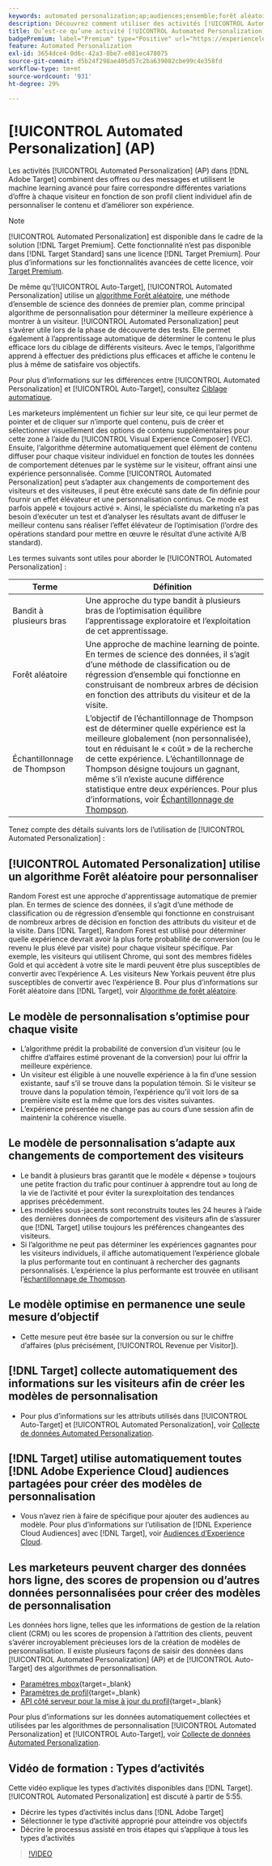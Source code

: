 ```yaml
---
keywords: automated personalization;ap;audiences;ensemble;forêt aléatoire;bandit manchot;échantillonnage de thompson;ml;machine learning
description: Découvrez comment utiliser des activités [!UICONTROL Automated Personalization] (AP) dans qui utilisent le machine learning avancé  [!DNL Adobe Target]  faire correspondre différentes variations d’offre pour chaque visiteur.
title: Qu’est-ce qu’une activité [!UICONTROL Automated Personalization] (AP) ?
badgePremium: label="Premium" type="Positive" url="https://experienceleague.adobe.com/docs/target/using/introduction/intro.html?lang=fr#premium newtab=true" tooltip="Voir ce qui est inclus dans Target Premium."
feature: Automated Personalization
exl-id: 3654dce4-0d6c-42a3-8be7-e081ec478075
source-git-commit: d5b24f298ae405d57c2ba639082cbe99c4e358fd
workflow-type: tm+mt
source-wordcount: '931'
ht-degree: 29%

---
```


# [!UICONTROL Automated Personalization] (AP)

Les activités [!UICONTROL Automated Personalization] (AP) dans [!DNL Adobe Target] combinent des offres ou des messages et utilisent le machine learning avancé pour faire correspondre différentes variations d’offre à chaque visiteur en fonction de son profil client individuel afin de personnaliser le contenu et d’améliorer son expérience.

>[!NOTE]
>
>[!UICONTROL Automated Personalization] est disponible dans le cadre de la solution [!DNL Target Premium]. Cette fonctionnalité n’est pas disponible dans [!DNL Target Standard] sans une licence [!DNL Target Premium]. Pour plus d’informations sur les fonctionnalités avancées de cette licence, voir [Target Premium](/help/main/c-intro/intro.md#premium).

De même qu’[!UICONTROL Auto-Target], [!UICONTROL Automated Personalization] utilise un [algorithme Forêt aléatoire](/help/main/c-activities/t-automated-personalization/algo-random-forest.md), une méthode d’ensemble de science des données de premier plan, comme principal algorithme de personnalisation pour déterminer la meilleure expérience à montrer à un visiteur. [!UICONTROL Automated Personalization] peut s’avérer utile lors de la phase de découverte des tests. Elle permet également à l’apprentissage automatique de déterminer le contenu le plus efficace lors du ciblage de différents visiteurs. Avec le temps, l’algorithme apprend à effectuer des prédictions plus efficaces et affiche le contenu le plus à même de satisfaire vos objectifs.

Pour plus d’informations sur les différences entre [!UICONTROL Automated Personalization] et [!UICONTROL Auto-Target], consultez [Ciblage automatique](/help/main/c-activities/auto-target/auto-target-to-optimize.md#section_BA4D83BE40F14A96BE7CBC7C7CF2A8FB).

Les marketeurs implémentent un fichier sur leur site, ce qui leur permet de pointer et de cliquer sur n’importe quel contenu, puis de créer et sélectionner visuellement des options de contenu supplémentaires pour cette zone à l’aide du [!UICONTROL Visual Experience Composer] (VEC). Ensuite, l’algorithme détermine automatiquement quel élément de contenu diffuser pour chaque visiteur individuel en fonction de toutes les données de comportement détenues par le système sur le visiteur, offrant ainsi une expérience personnalisée. Comme [!UICONTROL Automated Personalization] peut s’adapter aux changements de comportement des visiteurs et des visiteuses, il peut être exécuté sans date de fin définie pour fournir un effet élévateur et une personnalisation continus. Ce mode est parfois appelé « toujours activé ». Ainsi, le spécialiste du marketing n’a pas besoin d’exécuter un test et d’analyser les résultats avant de diffuser le meilleur contenu sans réaliser l’effet élévateur de l’optimisation (l’ordre des opérations standard pour mettre en œuvre le résultat d’une activité A/B standard).

Les termes suivants sont utiles pour aborder le [!UICONTROL Automated Personalization] :

| Terme | Définition |
|---|---|
| Bandit à plusieurs bras | Une approche du type bandit à plusieurs bras de l’optimisation équilibre l’apprentissage exploratoire et l’exploitation de cet apprentissage. |
| Forêt aléatoire | Une approche de machine learning de pointe. En termes de science des données, il s’agit d’une méthode de classification ou de régression d’ensemble qui fonctionne en construisant de nombreux arbres de décision en fonction des attributs du visiteur et de la visite. |
| Échantillonnage de Thompson | L’objectif de l’échantillonnage de Thompson est de déterminer quelle expérience est la meilleure globalement (non personnalisée), tout en réduisant le « coût » de la recherche de cette expérience. L’échantillonnage de Thompson désigne toujours un gagnant, même s’il n’existe aucune différence statistique entre deux expériences. Pour plus d’informations, voir [Échantillonnage de Thompson](https://en.wikipedia.org/wiki/Thompson_sampling). |

Tenez compte des détails suivants lors de l’utilisation de [!UICONTROL Automated Personalization] :

## [!UICONTROL Automated Personalization] utilise un algorithme Forêt aléatoire pour personnaliser

Random Forest est une approche d&#39;apprentissage automatique de premier plan. En termes de science des données, il s’agit d’une méthode de classification ou de régression d’ensemble qui fonctionne en construisant de nombreux arbres de décision en fonction des attributs du visiteur et de la visite. Dans [!DNL Target], Random Forest est utilisé pour déterminer quelle expérience devrait avoir la plus forte probabilité de conversion (ou le revenu le plus élevé par visite) pour chaque visiteur spécifique. Par exemple, les visiteurs qui utilisent Chrome, qui sont des membres fidèles Gold et qui accèdent à votre site le mardi peuvent être plus susceptibles de convertir avec l’expérience A. Les visiteurs New Yorkais peuvent être plus susceptibles de convertir avec l’expérience B. Pour plus d’informations sur Forêt aléatoire dans [!DNL Target], voir [Algorithme de forêt aléatoire](/help/main/c-activities/t-automated-personalization/algo-random-forest.md).

## Le modèle de personnalisation s’optimise pour chaque visite

* L’algorithme prédit la probabilité de conversion d’un visiteur (ou le chiffre d’affaires estimé provenant de la conversion) pour lui offrir la meilleure expérience.
* Un visiteur est éligible à une nouvelle expérience à la fin d’une session existante, sauf s’il se trouve dans la population témoin. Si le visiteur se trouve dans la population témoin, l’expérience qu’il voit lors de sa première visite est la même que lors des visites suivantes.
* L’expérience présentée ne change pas au cours d’une session afin de maintenir la cohérence visuelle.

## Le modèle de personnalisation s’adapte aux changements de comportement des visiteurs

* Le bandit à plusieurs bras garantit que le modèle « dépense » toujours une petite fraction du trafic pour continuer à apprendre tout au long de la vie de l’activité et pour éviter la surexploitation des tendances apprises précédemment.
* Les modèles sous-jacents sont reconstruits toutes les 24 heures à l’aide des dernières données de comportement des visiteurs afin de s’assurer que [!DNL Target] utilise toujours les préférences changeantes des visiteurs.
* Si l’algorithme ne peut pas déterminer les expériences gagnantes pour les visiteurs individuels, il affiche automatiquement l’expérience globale la plus performante tout en continuant à rechercher des gagnants personnalisés. L’expérience la plus performante est trouvée en utilisant l’[échantillonnage de Thompson](https://en.wikipedia.org/wiki/Thompson_sampling).

## Le modèle optimise en permanence une seule mesure d’objectif

* Cette mesure peut être basée sur la conversion ou sur le chiffre d’affaires (plus précisément, [!UICONTROL Revenue per Visitor]).

## [!DNL Target] collecte automatiquement des informations sur les visiteurs afin de créer les modèles de personnalisation

* Pour plus d’informations sur les attributs utilisés dans [!UICONTROL Auto-Target] et [!UICONTROL Automated Personalization], voir [Collecte de données Automated Personalization](/help/main/c-activities/t-automated-personalization/ap-data.md).

## [!DNL Target] utilise automatiquement toutes [!DNL Adobe Experience Cloud] audiences partagées pour créer des modèles de personnalisation

* Vous n’avez rien à faire de spécifique pour ajouter des audiences au modèle. Pour plus d’informations sur l’utilisation de [!DNL Experience Cloud Audiences] avec [!DNL Target], voir [Audiences d’Experience Cloud](/help/main/c-integrating-target-with-mac/mmp.md).

## Les marketeurs peuvent charger des données hors ligne, des scores de propension ou d’autres données personnalisées pour créer des modèles de personnalisation

Les données hors ligne, telles que les informations de gestion de la relation client (CRM) ou les scores de propension à l’attrition des clients, peuvent s’avérer incroyablement précieuses lors de la création de modèles de personnalisation. Il existe plusieurs façons de saisir des données dans [!UICONTROL Automated Personalization] (AP) et de [!UICONTROL Auto-Target] des algorithmes de personnalisation.

* [Paramètres mbox](https://experienceleague.adobe.com/docs/target-dev/developer/implementation/methods/methods-to-get-data-into-target.html?lang=fr){target=_blank}
* [Paramètres de profil](https://experienceleague.adobe.com/docs/target-dev/developer/implementation/methods/methods-to-get-data-into-target.html?lang=fr){target=_blank}
* [API côté serveur pour la mise à jour du profil](https://experienceleague.adobe.com/docs/target-dev/developer/implementation/methods/methods-to-get-data-into-target.html?lang=fr){target=_blank}

Pour plus d’informations sur les données automatiquement collectées et utilisées par les algorithmes de personnalisation [!UICONTROL Automated Personalization] et [!UICONTROL Auto-Target], voir [Collecte de données Automated Personalization](/help/main/c-activities/t-automated-personalization/ap-data.md).

## Vidéo de formation : Types d’activités

Cette vidéo explique les types d’activités disponibles dans [!DNL Target]. [!UICONTROL Automated Personalization] est discuté à partir de 5:55.

* Décrire les types d’activités inclus dans [!DNL Adobe Target]
* Sélectionner le type d’activité approprié pour atteindre vos objectifs
* Décrire le processus assisté en trois étapes qui s’applique à tous les types d’activités

>[!VIDEO](https://video.tv.adobe.com/v/17386)
